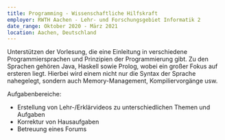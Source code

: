 ```yaml
---
title: Programming - Wissenschaftliche Hilfskraft
employer: RWTH Aachen - Lehr- und Forschungsgebiet Informatik 2
date_range: Oktober 2020 - März 2021
location: Aachen, Deutschland
---
```

Unterstützen der Vorlesung, die eine Einleitung in verschiedene Programmiersprachen und Prinzipien der Programmierung gibt. Zu den Sprachen gehören Java, Haskell sowie Prolog, wobei ein großer Fokus auf ersteren liegt. Hierbei wird einem nicht nur die Syntax der Sprache nahegelegt, sondern auch Memory-Management, Kompiliervorgänge usw.

Aufgabenbereiche:
- Erstellung von Lehr-/Erklärvideos zu unterschiedlichen Themen und Aufgaben
- Korrektur von Hausaufgaben
- Betreuung eines Forums